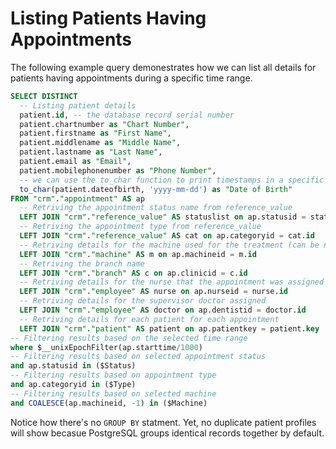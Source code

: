 # Listing Patients Having Appointments

The following example query demonestrates how we can list all details for patients 
having appointments during a specific time range.

```sql
SELECT DISTINCT
  -- Listing patient details
  patient.id, -- the database record serial number 
  patient.chartnumber as "Chart Number",
  patient.firstname as "First Name",
  patient.middlename as "Middle Name",
  patient.lastname as "Last Name",
  patient.email as "Email",
  patient.mobilephonenumber as "Phone Number",
  -- we can use the to_char function to print timestamps in a specific format
  to_char(patient.dateofbirth, 'yyyy-mm-dd') as "Date of Birth"
FROM "crm"."appointment" AS ap
  -- Retriving the appointment status name from reference_value 
  LEFT JOIN "crm"."reference_value" AS statuslist on ap.statusid = statuslist.id
  -- Retriving the appointment type from reference_value
  LEFT JOIN "crm"."reference_value" AS cat on ap.categoryid = cat.id
  -- Retriving details for the machine used for the treatment (can be null)
  LEFT JOIN "crm"."machine" AS m on ap.machineid = m.id
  -- Retriving the branch name
  LEFT JOIN "crm"."branch" AS c on ap.clinicid = c.id
  -- Retriving details for the nurse that the appointment was assigned to
  LEFT JOIN "crm"."employee" AS nurse on ap.nurseid = nurse.id
  -- Retriving details for the supervisor doctor assigned
  LEFT JOIN "crm"."employee" AS doctor on ap.dentistid = doctor.id
  -- Retriving details for each patient for each appointment
  LEFT JOIN "crm"."patient" AS patient on ap.patientkey = patient.key
-- Filtering results based on the selected time range
where $__unixEpochFilter(ap.starttime/1000) 
-- Filtering results based on selected appointment status
and ap.statusid in ($Status)
-- Filtering results based on appointment type
and ap.categoryid in ($Type)
-- Filtering results based on selected machine
and COALESCE(ap.machineid, -1) in ($Machine)
```

Notice how there's no ```GROUP BY``` statment. Yet, no duplicate patient profiles will show becasue 
PostgreSQL groups identical records together by default.
